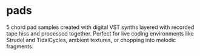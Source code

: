 # pads
5 chord pad samples created with digital VST synths layered with recorded tape hiss and processed together. Perfect for live coding environments like Strudel and TidalCycles, ambient textures, or chopping into melodic fragments.
